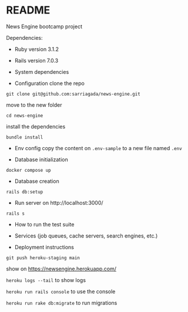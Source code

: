 # README

News Engine bootcamp project

Dependencies:

* Ruby version
3.1.2

* Rails version
7.0.3

* System dependencies

* Configuration
clone the repo

`git clone git@github.com:sarriagada/news-engine.git`

move to the new folder

`cd news-engine`

install the dependencies

`bundle install`

* Env config
copy the content on `.env-sample` to a new file named `.env`

* Database initialization

`docker compose up`

* Database creation

`rails db:setup`

* Run server on http://localhost:3000/

`rails s`

* How to run the test suite

* Services (job queues, cache servers, search engines, etc.)

* Deployment instructions

`git push heroku-staging main`

show on https://newsengine.herokuapp.com/

`heroku logs --tail` to show logs

`heroku run rails console` to use the console

`heroku run rake db:migrate` to run migrations
